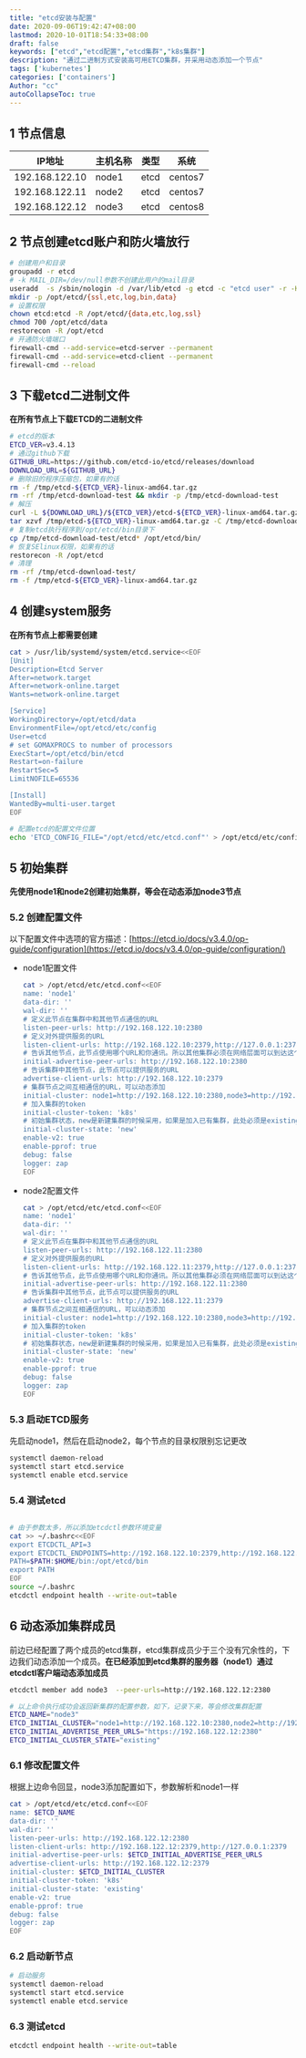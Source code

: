 ```yaml
---
title: "etcd安装与配置"
date: 2020-09-06T19:42:47+08:00
lastmod: 2020-10-01T18:54:33+08:00
draft: false
keywords: ["etcd","etcd配置","etcd集群","k8s集群"]
description: "通过二进制方式安装高可用ETCD集群，并采用动态添加一个节点"
tags: ['kubernetes']
categories: ['containers']
Author: "cc"
autoCollapseToc: true
---
```


<!--more-->

## 1 节点信息

| IP地址         | 主机名称  | 类型 | 系统    |
| -------------- | --------  | ---- | ------- |
| 192.168.122.10 | node1     | etcd | centos7 |
| 192.168.122.11 | node2     | etcd | centos7 |
| 192.168.122.12 | node3     | etcd | centos8 |


## 2 节点创建etcd账户和防火墙放行

```bash
# 创建用户和目录
groupadd -r etcd
# -k MAIL_DIR=/dev/null参数不创建此用户的mail目录
useradd  -s /sbin/nologin -d /var/lib/etcd -g etcd -c "etcd user" -r -K MAIL_DIR=/dev/null etcd
mkdir -p /opt/etcd/{ssl,etc,log,bin,data}
# 设置权限
chown etcd:etcd -R /opt/etcd/{data,etc,log,ssl}
chmod 700 /opt/etcd/data
restorecon -R /opt/etcd
# 开通防火墙端口
firewall-cmd --add-service=etcd-server --permanent
firewall-cmd --add-service=etcd-client --permanent
firewall-cmd --reload
```

## 3 下载etcd二进制文件

**在所有节点上下载ETCD的二进制文件**

```bash
# etcd的版本
ETCD_VER=v3.4.13
# 通过github下载
GITHUB_URL=https://github.com/etcd-io/etcd/releases/download
DOWNLOAD_URL=${GITHUB_URL}
# 删除旧的程序压缩包，如果有的话
rm -f /tmp/etcd-${ETCD_VER}-linux-amd64.tar.gz
rm -rf /tmp/etcd-download-test && mkdir -p /tmp/etcd-download-test
# 解压
curl -L ${DOWNLOAD_URL}/${ETCD_VER}/etcd-${ETCD_VER}-linux-amd64.tar.gz -o /tmp/etcd-${ETCD_VER}-linux-amd64.tar.gz
tar xzvf /tmp/etcd-${ETCD_VER}-linux-amd64.tar.gz -C /tmp/etcd-download-test --strip-components=1
# 复制etcd执行程序到/opt/etcd/bin目录下
cp /tmp/etcd-download-test/etcd* /opt/etcd/bin/
# 恢复SElinux权限，如果有的话
restorecon -R /opt/etcd
# 清理
rm -rf /tmp/etcd-download-test/
rm -f /tmp/etcd-${ETCD_VER}-linux-amd64.tar.gz
```
  
## 4 创建system服务

**在所有节点上都需要创建**

```bash
cat > /usr/lib/systemd/system/etcd.service<<EOF
[Unit]
Description=Etcd Server
After=network.target
After=network-online.target
Wants=network-online.target

[Service]
WorkingDirectory=/opt/etcd/data
EnvironmentFile=/opt/etcd/etc/config
User=etcd
# set GOMAXPROCS to number of processors
ExecStart=/opt/etcd/bin/etcd 
Restart=on-failure
RestartSec=5
LimitNOFILE=65536

[Install]
WantedBy=multi-user.target
EOF

# 配置etcd的配置文件位置
echo 'ETCD_CONFIG_FILE="/opt/etcd/etc/etcd.conf"' > /opt/etcd/etc/config
```

## 5 初始集群

**先使用node1和node2创建初始集群，等会在动态添加node3节点**
 
### 5.2 创建配置文件

以下配置文件中选项的官方描述：[https://etcd.io/docs/v3.4.0/op-guide/configuration](https://etcd.io/docs/v3.4.0/op-guide/configuration/)

* node1配置文件

    ```bash
    cat > /opt/etcd/etc/etcd.conf<<EOF
    name: 'node1'
    data-dir: ''
    wal-dir: ''
    # 定义此节点在集群中和其他节点通信的URL
    listen-peer-urls: http://192.168.122.10:2380
    # 定义对外提供服务的URL
    listen-client-urls: http://192.168.122.10:2379,http://127.0.0.1:2379
    # 告诉其他节点，此节点使用哪个URL和你通讯。所以其他集群必须在网络层面可以到达这个地址。URL可以包含域名
    initial-advertise-peer-urls: http://192.168.122.10:2380
    # 告诉集群中其他节点，此节点可以提供服务的URL
    advertise-client-urls: http://192.168.122.10:2379
    # 集群节点之间互相通信的URL，可以动态添加
    initial-cluster: node1=http://192.168.122.10:2380,node3=http://192.168.122.11:2380
    # 加入集群的token
    initial-cluster-token: 'k8s'
    # 初始集群状态，new是新建集群的时候采用，如果是加入已有集群，此处必须是existing
    initial-cluster-state: 'new'
    enable-v2: true
    enable-pprof: true
    debug: false
    logger: zap
    EOF
    ```

* node2配置文件

    ```bash
    cat > /opt/etcd/etc/etcd.conf<<EOF
    name: 'node1'
    data-dir: ''
    wal-dir: ''
    # 定义此节点在集群中和其他节点通信的URL
    listen-peer-urls: http://192.168.122.11:2380
    # 定义对外提供服务的URL
    listen-client-urls: http://192.168.122.11:2379,http://127.0.0.1:2379
    # 告诉其他节点，此节点使用哪个URL和你通讯。所以其他集群必须在网络层面可以到达这个地址。URL可以包含域名
    initial-advertise-peer-urls: http://192.168.122.11:2380
    # 告诉集群中其他节点，此节点可以提供服务的URL
    advertise-client-urls: http://192.168.122.11:2379
    # 集群节点之间互相通信的URL，可以动态添加
    initial-cluster: node1=http://192.168.122.10:2380,node3=http://192.168.122.11:2380
    # 加入集群的token
    initial-cluster-token: 'k8s'
    # 初始集群状态，new是新建集群的时候采用，如果是加入已有集群，此处必须是existing
    initial-cluster-state: 'new'
    enable-v2: true
    enable-pprof: true
    debug: false
    logger: zap
    EOF
    ```

### 5.3 启动ETCD服务

先启动node1，然后在启动node2，每个节点的目录权限别忘记更改

```bash
systemctl daemon-reload
systemctl start etcd.service
systemctl enable etcd.service
```

### 5.4 测试etcd

```bash

# 由于参数太多，所以添加etcdctl参数环境变量
cat >> ~/.bashrc<<EOF
export ETCDCTL_API=3
export ETCDCTL_ENDPOINTS=http://192.168.122.10:2379,http://192.168.122.11:2379
PATH=$PATH:$HOME/bin:/opt/etcd/bin
export PATH
EOF
source ~/.bashrc
etcdctl endpoint health --write-out=table
```

## 6 动态添加集群成员

前边已经配置了两个成员的etcd集群，etcd集群成员少于三个没有冗余性的，下边我们动态添加一个成员。**在已经添加到etcd集群的服务器（node1）通过etcdctl客户端动态添加成员**

```bash
etcdctl member add node3  --peer-urls=http://192.168.122.12:2380

# 以上命令执行成功会返回新集群的配置参数，如下，记录下来，等会修改集群配置
ETCD_NAME="node3"
ETCD_INITIAL_CLUSTER="node1=http://192.168.122.10:2380,node2=http://192.168.122.11:2380,node3=https://192.168.122.12:2380"
ETCD_INITIAL_ADVERTISE_PEER_URLS="https://192.168.122.12:2380"
ETCD_INITIAL_CLUSTER_STATE="existing"
```

### 6.1 修改配置文件

根据上边命令回显，node3添加配置如下，参数解析和node1一样

```bash
cat > /opt/etcd/etc/etcd.conf<<EOF
name: $ETCD_NAME
data-dir: ''
wal-dir: ''
listen-peer-urls: http://192.168.122.12:2380
listen-client-urls: http://192.168.122.12:2379,http://127.0.0.1:2379
initial-advertise-peer-urls: $ETCD_INITIAL_ADVERTISE_PEER_URLS
advertise-client-urls: http://192.168.122.12:2379
initial-cluster: $ETCD_INITIAL_CLUSTER
initial-cluster-token: 'k8s'
initial-cluster-state: 'existing'
enable-v2: true
enable-pprof: true
debug: false
logger: zap
EOF
```
        
### 6.2 启动新节点

```bash
# 启动服务
systemctl daemon-reload
systemctl start etcd.service
systemctl enable etcd.service
```
        
### 6.3 测试etcd

```bash
etcdctl endpoint health --write-out=table
```

